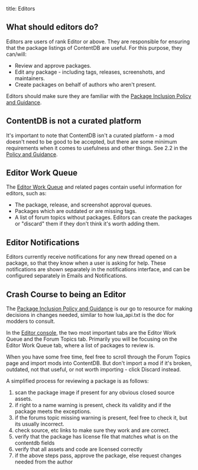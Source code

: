 title: Editors

## What should editors do?

Editors are users of rank Editor or above.
They are responsible for ensuring that the package listings of ContentDB are useful.
For this purpose, they can/will:

* Review and approve packages.
* Edit any package - including tags, releases, screenshots, and maintainers.
* Create packages on behalf of authors who aren't present.

Editors should make sure they are familiar with the
[Package Inclusion Policy and Guidance](/policy_and_guidance/).

## ContentDB is not a curated platform

It's important to note that ContentDB isn't a curated platform - a mod doesn't need to be good
to be accepted, but there are some minimum requirements when it comes to usefulness and other things.
See 2.2 in the [Policy and Guidance](/policy_and_guidance/).

## Editor Work Queue

The [Editor Work Queue](/todo/) and related pages contain useful information for editors, such as:

* The package, release, and screenshot approval queues.
* Packages which are outdated or are missing tags.
* A list of forum topics without packages.
  Editors can create the packages or "discard" them if they don't think it's worth adding them.

## Editor Notifications

Editors currently receive notifications for any new thread opened on a package, so that they
know when a user is asking for help. These notifications are shown separately in the notifications
interface, and can be configured separately in Emails and Notifications.

## Crash Course to being an Editor

The [Package Inclusion Policy and Guidance](/policy_and_guidance/) is our go to resource for making decisions in 
changes needed, similar to how lua_api.txt is the doc for modders to consult.

In the [Editor console](/todo/), the two most important tabs are the Editor Work Queue and the Forum 
Topics tab. Primarily you will be focusing on the Editor Work Queue tab, where a list of packages to review is.

When you have some free time, feel free to scroll through the Forum Topics page and import mods into ContentDB.
But don't import a mod if it's broken, outdated, not that useful, or not worth importing - click Discard instead.

A simplified process for reviewing a package is as follows:

1. scan the package image if present for any obvious closed source assets.
2. if right to a name warning is present, check its validity and if the package meets 
   the exceptions.
3. if the forums topic missing warning is present, feel free to check it, but its 
   usually incorrect.
4. check source, etc links to make sure they work and are correct.
5. verify that the package has license file that matches what is on the contentdb fields
6. verify that all assets and code are licensed correctly
7. if the above steps pass, approve the package, else request changes needed from the author
